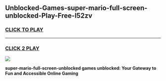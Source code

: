 
## Unblocked-Games-super-mario-full-screen-unblocked-Play-Free-l52zv
<h3>
<a href="https://premium76.site?title=super-mario-full-screen-unblocked&ref=18A1">CLICK TO PLAY</a></h3>
<hr>

<h3>
<a href="https://premium76.site?title=super-mario-full-screen-unblocked&ref=18A1">CLICK 2 PLAY</a>
  
</h3>

<a href="https://premium76.site?title=super-mario-full-screen-unblocked&ref=18A1"><img src="https://clearcache.store/games.png"></a>


**super-mario-full-screen-unblocked games unblocked: Your Gateway to Fun and Accessible Online Gaming**
